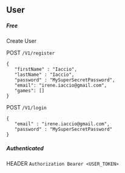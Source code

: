 ## User

##### Free 

Create User

POST  ```/V1/register ```

```
{
   "firstName" : "Iaccio",
   "lastName" : "Iaccio",
   "password" : "MySuperSecretPassword",
   "email": "irene.iaccio@gmail.com",
   "games": []
}
```

POST  ```/V1/login ```

```
{
   "email" : "irene.iaccio@gmail.com",
   "password" : "MySuperSecretPassword"
}
```

##### Authenticated

HEADER ``` Authorization Bearer <USER_TOKEN> ```


